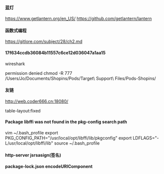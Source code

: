 #### 蓝灯
https://www.getlantern.org/en_US/
https://github.com/getlantern/lantern

#### 函数式编程
https://gitlore.com/subject/28/ch2.md

#### 17f634ccdb36084b11557c6ce12d036047a1aa15

wireshark

permission denied
chmod -R 777 /Users/Jo/Documents/Shopins/Pods/Target\ Support\ Files/Pods-Shopins/

#### 友链
http://web.coder666.cn:18080/

table-layout:fixed

#### Package libffi was not found in the pkg-config search path
vim ~/.bash_profile
export PKG_CONFIG_PATH="/usr/local/opt/libffi/lib/pkgconfig"
export LDFLAGS="-L/usr/local/opt/libffi/lib" 
source ~/.bash_profile

#### http-server jsrsasign(签名)
#### package-lock.json encodeURIComponent